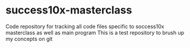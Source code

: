 # success10x-masterclass
Code repository for tracking all code files specific to soccess10x masterclass as well as main program
This is a test repository to brush up my concepts on git